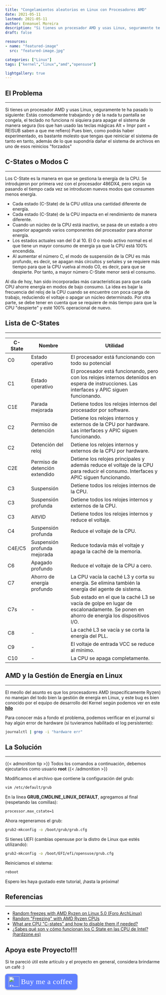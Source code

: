 ```yaml
---
title: "Congelamientos aleatorios en Linux con Procesadores AMD"
date: 2021-05-11
lastmod: 2021-05-11
author: Enmanuel Moreira
description: "Si tienes un procesador AMD y usas Linux, seguramente te ha pasado lo siguiente: Estás comodamente trabajando y de la nada tu pantalla se congela, el teclado no funciona ni siquiera para apagar el sistema de manera segura (los que han usado las teclas mágicas Alt + Impr pant + REISUB saben a que me refiero) Pues bien, como podrás haber experimentado, es bastante molesto que tengas que reiniciar el sistema de tanto en tanto, además de lo que supondría dañar el sistema de archivos en uno de esos reinicios forzados"
draft: false

resources:
- name: "featured-image"
  src: "featured-image.jpg"

categories: ["Linux"]
tags: ["kernel","linux","amd","opensuse"]

lightgallery: true
---
```


<!--more-->

## El Problema

***

Si tienes un procesador AMD y usas Linux, seguramente te ha pasado lo siguiente: Estás comodamente trabajando y de la nada tu pantalla se congela, el teclado no funciona ni siquiera para apagar el sistema de manera segura (los que han usado las teclas mágicas Alt + Impr pant + REISUB saben a que me refiero) Pues bien, como podrás haber experimentado, es bastante molesto que tengas que reiniciar el sistema de tanto en tanto, además de lo que supondría dañar el sistema de archivos en uno de esos reinicios "forzados"  

## C-States o Modos C

***

Los C-State es la manera en que se gestiona la energía de la CPU. Se introdujeron por primera vez con el procesador 486DX4, pero según va pasando el tiempo cada vez se introducen nuevos modos que consumen menos energía.  

- Cada estado (C-State) de la CPU utiliza una cantidad diferente de energía.
- Cada estado (C-State) de la CPU impacta en el rendimiento de manera diferente.
- Cuando un núcleo de la CPU está inactivo, se pasa de un estado a otro superior apagando varios componentes del procesador para ahorrar energía.
- Los estados actuales van del 0 al 10. El 0 o modo activo normal es el que tiene un mayor consumo de energía ya que la CPU está 100% encendida.
- Al aumentar el número C, el modo de suspensión de la CPU es más profundo, es decir, se apagan más circuitos y señales y se requiere más tiempo para que la CPU vuelva al modo C0, es decir, para que se despierte. Por tanto, a mayor número C-State menor será el consumo.  

Al día de hoy, han sido incorporadas más caracteristicas para que cada CPU ahorre energía en modos de bajo consumo. La idea es bajar la frecuencia del reloj de la CPU cuando se encuentre con poca carga de trabajo, reduciendo el voltaje o apagar un núcleo determinado. Por otra parte, se debe tener en cuenta que se requiere de más tiempo para que la CPU "despierte" y esté 100% operacional de nuevo.  

## Lista de C-States

***

| C-State  | Nombre | Utilidad |
|----------|--------|----------|
| C0 | Estado operativo | El procesador está funcionando con todo su potencial |
| C1 | Estado operativo | El procesador está funcionando, pero con los relojes internos detenidos en espera de instrucciones. Las interfaces y APIC siguen funcionando. |
| C1E | Parada mejorada | Detiene todos los relojes internos del procesador por software. |
| C2 | Permiso de detención | Detiene los relojes internos y externos de la CPU por hardware. Las interfaces y APIC siguen funcionando. |
| C2 | Detención del reloj | Detiene los relojes internos y externos de la CPU por hardware. |
| C2E |Permiso de detención extendido | Detiene los relojes principales y además reduce el voltaje de la CPU para reducir el consumo. Interfaces y APIC siguen funcionando. |
| C3 | Suspensión | Detiene todos los relojes internos de la CPU. |
| C3 | Suspensión profunda | Detiene todos los relojes internos y externos de la CPU. |
| C3 | AltVID | Detiene todos los relojes internos y reduce el voltaje. |
| C4 | Suspensión profunda | Reduce el voltaje de la CPU. |
| C4E/C5 | Suspensión profunda mejorada | Reduce todavía más el voltaje y apaga la caché de la memoria. |
| C6 | Apagado profundo | Reduce el voltaje de la CPU a cero. |
| C7 | Ahorro de energía profundo | La CPU vacía la caché L3 y corta su energía. Se elimina también la energía del agente de sistema. |
| C7s | - | Sub estado en el que la caché L3 se vacía de golpe en lugar de escalonadamente. Se ponen en ahorro de energía los dispositivos I/O. |
| C8 | - | La caché L3 se vacía y se corta la energía del PLL. |
| C9 | - | El voltaje de entrada VCC se reduce al mínimo. |
| C10| - | La CPU se apaga completamente. |

## AMD y la Gestión de Energía en Linux

***

El meollo del asunto es que los procesadores AMD (especificamente Ryzen) no manejan del todo bien la gestión de energía en Linux, y este bug es bien conocido por el equipo de desarrollo del Kernel según podemos ver en este **[hilo](https://bugzilla.kernel.org/show_bug.cgi?id=206487)**

Para conocer más a fondo el problema, podemos verificar en el journal si hay algún error de hardware (si tuvieramos habilitado el log persistente):  

```bash
journalctl | grep -i "hardware err"
```

## La Solución

***

{{< admonition tip >}}
Todos los comandos a continuación, debemos ejecutarlos como usuario **root**
{{< /admonition >}}

Modificamos el archivo que contiene la configuración del grub:  

```bash
vim /etc/default/grub
```

En la línea **GRUB_CMDLINE_LINUX_DEFAULT**, agregamos al final (respetando las comillas):  

```bash
processor.max_cstate=1
```

Ahora regeneramos el grub:  

```bash
grub2-mkconfig -o /boot/grub/grub.cfg
```

Si tienes UEFI (cambias opensuse por la distro de Linux que estés utilizando):  

```bash
grub2-mkconfig -o /boot/EFI/efi/opensuse/grub.cfg
```

Reiniciamos el sistema:  

```bash
reboot
```

Espero les haya gustado este tutorial, ¡hasta la próxima!

## Referencias

***

- [Random freezes with AMD Ryzen on Linux 5.0 (Foro ArchLinux)](https://bbs.archlinux.org/viewtopic.php?id=245608)
- [Random "Freezing" with AMD Ryzen CPUs](https://gist.github.com/diracs-delta/876d74d030f80dc899fc58a244b72df0)
- [What are CPU "C-states" and how to disable them if needed?](https://gist.github.com/wmealing/2dd2b543c4d3cff6cab7)
- [¿Sabes qué son y cómo funcionan los C State en las CPU de Intel? (hardzone.es)](https://hardzone.es/reportajes/que-es/c-state-procesadores-intel/)

## Apoya este Proyecto!!!

Si te pareció útil este artículo y el proyecto en general, considera brindarme un café :)

<style>.bmc-button img{height: 34px !important;width: 35px !important;margin-bottom: 1px !important;box-shadow: none !important;border: none !important;vertical-align: middle !important;}.bmc-button{padding: 7px 15px 7px 10px !important;line-height: 35px !important;height:51px !important;text-decoration: none !important;display:inline-flex !important;color:#ffffff !important;background-color:#5F7FFF !important;border-radius: 8px !important;border: 1px solid transparent !important;font-size: 24px !important;letter-spacing: 0.6px !important;box-shadow: 0px 1px 2px rgba(190, 190, 190, 0.5) !important;-webkit-box-shadow: 0px 1px 2px 2px rgba(190, 190, 190, 0.5) !important;margin: 0 auto !important;font-family:'Cookie', cursive !important;-webkit-box-sizing: border-box !important;box-sizing: border-box !important;}.bmc-button:hover, .bmc-button:active, .bmc-button:focus {-webkit-box-shadow: 0px 1px 2px 2px rgba(190, 190, 190, 0.5) !important;text-decoration: none !important;box-shadow: 0px 1px 2px 2px rgba(190, 190, 190, 0.5) !important;opacity: 0.85 !important;color:#ffffff !important;}</style><link href="https://fonts.googleapis.com/css?family=Cookie" rel="stylesheet"><a class="bmc-button" target="_blank" href="https://www.buymeacoffee.com/enmanuelmoreira"><img src="https://cdn.buymeacoffee.com/buttons/bmc-new-btn-logo.svg" alt="Buy me a coffee"><span style="margin-left:5px;font-size:24px !important;">Buy me a coffee</span></a>
